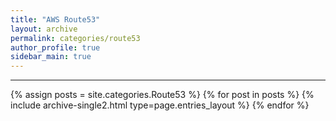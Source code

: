```yaml
---
title: "AWS Route53"
layout: archive
permalink: categories/route53
author_profile: true
sidebar_main: true
---
```


<!-- 공백이 포함되어 있는 카테고리 이름의 경우 site.categories['a b c'] 이런식으로! -->

***

{% assign posts = site.categories.Route53 %}
{% for post in posts %} {% include archive-single2.html type=page.entries_layout %} {% endfor %}